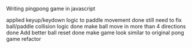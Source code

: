 Writing pingpong game in javascript

applied keyup/keydown logic to paddle movement done
still need to fix ball/paddle collision logic done
make ball move in more than 4 directions done
Add better ball reset done
make game look similar to original pong game 
refactor
